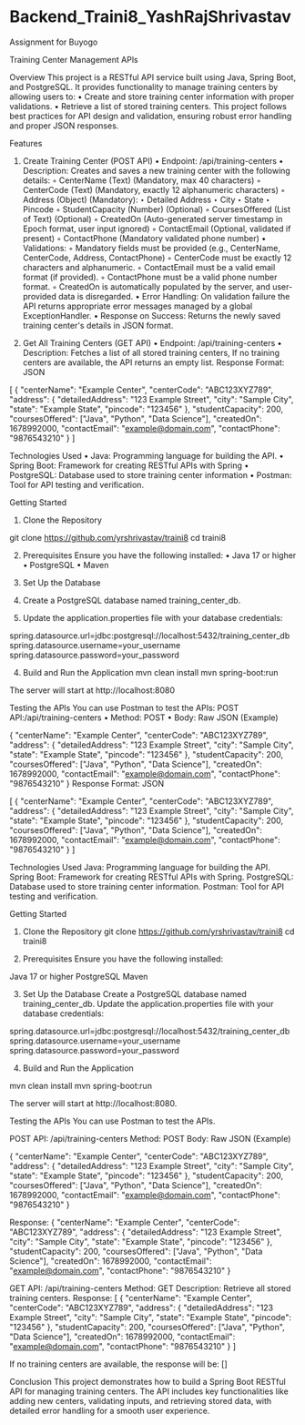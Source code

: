 # Backend_Traini8_YashRajShrivastav
 Assignment for Buyogo

Training Center Management APls
 
Overview
This project is a RESTful API service built using Java, Spring Boot, and PostgreSQL. It provides functionality to manage training centers by allowing users to:
 • Create and store training center information with proper validations. • Retrieve a list of stored training centers.
 This project follows best practices for API design and validation, ensuring robust error handling and proper JSON responses.

Features
1. Create Training Center (POST API) • Endpoint: /api/training-centers • Description: Creates and saves a new training center with the following details: ◦ CenterName (Text) (Mandatory, max 40 characters) ◦ CenterCode (Text) (Mandatory, exactly 12 alphanumeric characters) ◦ Address (Object) (Mandatory): ‣ Detailed Address ‣ City ‣ State ‣ Pincode ◦ StudentCapacity (Number) (Optional) ◦ CoursesOffered (List of Text) (Optional) ◦ CreatedOn (Auto-generated server timestamp in Epoch format, user input ignored)
◦ ContactEmail (Optional, validated if present) ◦ ContactPhone (Mandatory validated phone number) • Validations: ◦ Mandatory fields must be provided (e.g., CenterName, CenterCode, Address, ContactPhone) ◦ CenterCode must be exactly 12 characters and alphanumeric. ◦ ContactEmail must be a valid email format (if provided). ◦ ContactPhone must be a valid phone number format. ◦ CreatedOn is automatically populated by the server, and user-provided data is disregarded. • Error Handling: On validation failure the API returns appropriate error messages managed by a global ExceptionHandler. • Response on Success: Returns the newly saved training center's details in JSON format. 

2. Get All Training Centers (GET API)
• Endpoint: /api/training-centers • Description: Fetches a list of all stored training centers, If no training centers are available, the API returns an empty list.
Response Format: JSON

[
  {
    "centerName": "Example Center",
    "centerCode": "ABC123XYZ789",
    "address": {
      "detailedAddress": "123 Example Street",
      "city": "Sample City",
      "state": "Example State",
      "pincode": "123456"
    },
    "studentCapacity": 200,
    "coursesOffered": ["Java", "Python", "Data Science"],
    "createdOn": 1678992000,
    "contactEmail": "example@domain.com",
    "contactPhone": "9876543210"
  }
]

Technologies Used
• Java: Programming language for building the API. • Spring Boot: Framework for creating RESTful APIs with Spring • PostgreSQL: Database used to store training center information • Postman: Tool for API testing and verification.

Getting Started
1. Clone the Repository

git clone https://github.com/yrshrivastav/traini8
cd traini8

2. Prerequisites
Ensure you have the following installed:
• Java 17 or higher • PostgreSQL • Maven
 
3. Set Up the Database
1. Create a PostgreSQL database named training_center_db.
2. Update the application.properties file with your database credentials:

spring.datasource.url=jdbc:postgresql://localhost:5432/training_center_db
spring.datasource.username=your_username
spring.datasource.password=your_password

4. Build and Run the Application
mvn clean install
mvn spring-boot:run

The server will start at http://localhost:8080

Testing the APls
You can use Postman to test the APIs:
POST APl:/api/training-centers
• Method: POST 
• Body: Raw JSON (Example)


  {
    "centerName": "Example Center",
    "centerCode": "ABC123XYZ789",
    "address": {
      "detailedAddress": "123 Example Street",
      "city": "Sample City",
      "state": "Example State",
      "pincode": "123456"
    },
    "studentCapacity": 200,
    "coursesOffered": ["Java", "Python", "Data Science"],
    "createdOn": 1678992000,
    "contactEmail": "example@domain.com",
    "contactPhone": "9876543210"
  }
Response Format: JSON

[
  {
    "centerName": "Example Center",
    "centerCode": "ABC123XYZ789",
    "address": {
      "detailedAddress": "123 Example Street",
      "city": "Sample City",
      "state": "Example State",
      "pincode": "123456"
    },
    "studentCapacity": 200,
    "coursesOffered": ["Java", "Python", "Data Science"],
    "createdOn": 1678992000,
    "contactEmail": "example@domain.com",
    "contactPhone": "9876543210"
  }
]

Technologies Used
Java: Programming language for building the API.
Spring Boot: Framework for creating RESTful APIs with Spring.
PostgreSQL: Database used to store training center information.
Postman: Tool for API testing and verification.

Getting Started
1. Clone the Repository
git clone https://github.com/yrshrivastav/traini8
cd traini8

2. Prerequisites
Ensure you have the following installed:

Java 17 or higher
PostgreSQL
Maven

3. Set Up the Database
Create a PostgreSQL database named training_center_db.
Update the application.properties file with your database credentials:

spring.datasource.url=jdbc:postgresql://localhost:5432/training_center_db
spring.datasource.username=your_username
spring.datasource.password=your_password

4. Build and Run the Application

mvn clean install
mvn spring-boot:run

The server will start at http://localhost:8080.

Testing the APIs
You can use Postman to test the APIs.

POST API: /api/training-centers
Method: POST
Body: Raw JSON (Example)

{
  "centerName": "Example Center",
  "centerCode": "ABC123XYZ789",
  "address": {
    "detailedAddress": "123 Example Street",
    "city": "Sample City",
    "state": "Example State",
    "pincode": "123456"
  },
  "studentCapacity": 200,
  "coursesOffered": ["Java", "Python", "Data Science"],
  "createdOn": 1678992000,
  "contactEmail": "example@domain.com",
  "contactPhone": "9876543210"
}

Response:
{
  "centerName": "Example Center",
  "centerCode": "ABC123XYZ789",
  "address": {
    "detailedAddress": "123 Example Street",
    "city": "Sample City",
    "state": "Example State",
    "pincode": "123456"
  },
  "studentCapacity": 200,
  "coursesOffered": ["Java", "Python", "Data Science"],
  "createdOn": 1678992000,
  "contactEmail": "example@domain.com",
  "contactPhone": "9876543210"
}

GET API: /api/training-centers
Method: GET
Description: Retrieve all stored training centers.
Response: 
[
  {
    "centerName": "Example Center",
    "centerCode": "ABC123XYZ789",
    "address": {
      "detailedAddress": "123 Example Street",
      "city": "Sample City",
      "state": "Example State",
      "pincode": "123456"
    },
    "studentCapacity": 200,
    "coursesOffered": ["Java", "Python", "Data Science"],
    "createdOn": 1678992000,
    "contactEmail": "example@domain.com",
    "contactPhone": "9876543210"
  }
]

If no training centers are available, the response will be:
[]

Conclusion
This project demonstrates how to build a Spring Boot RESTful API for managing training centers. The API includes key functionalities like adding new centers, validating inputs, and retrieving stored data, with detailed error handling for a smooth user experience.